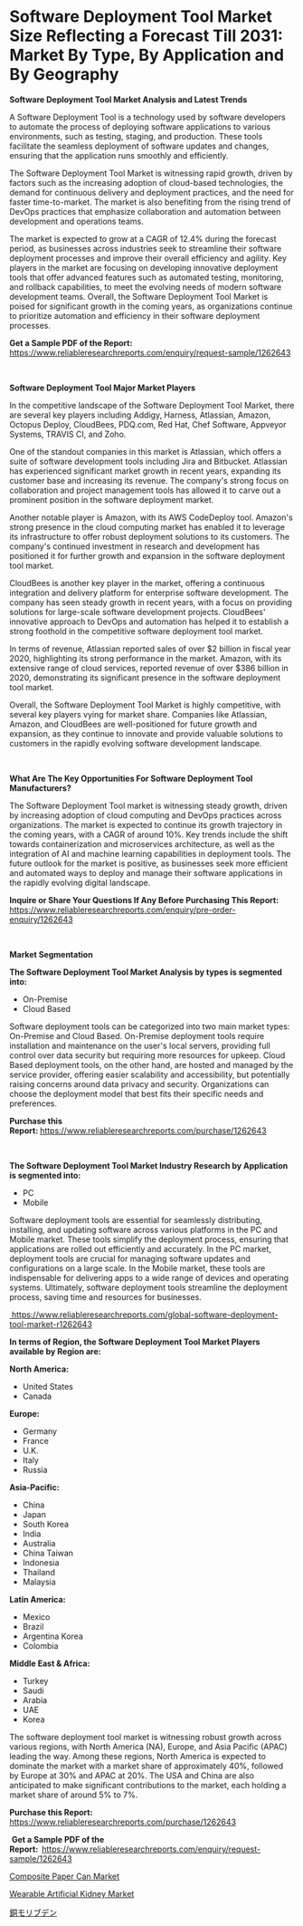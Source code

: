 <p><h1>Software Deployment Tool Market Size Reflecting a Forecast Till 2031: Market By Type, By Application and By Geography</h1></p><p><strong>Software Deployment Tool Market Analysis and Latest Trends</strong></p>
<p><p>A Software Deployment Tool is a technology used by software developers to automate the process of deploying software applications to various environments, such as testing, staging, and production. These tools facilitate the seamless deployment of software updates and changes, ensuring that the application runs smoothly and efficiently.</p><p>The Software Deployment Tool Market is witnessing rapid growth, driven by factors such as the increasing adoption of cloud-based technologies, the demand for continuous delivery and deployment practices, and the need for faster time-to-market. The market is also benefiting from the rising trend of DevOps practices that emphasize collaboration and automation between development and operations teams.</p><p>The market is expected to grow at a CAGR of 12.4% during the forecast period, as businesses across industries seek to streamline their software deployment processes and improve their overall efficiency and agility. Key players in the market are focusing on developing innovative deployment tools that offer advanced features such as automated testing, monitoring, and rollback capabilities, to meet the evolving needs of modern software development teams. Overall, the Software Deployment Tool Market is poised for significant growth in the coming years, as organizations continue to prioritize automation and efficiency in their software deployment processes.</p></p>
<p><strong>Get a Sample PDF of the Report:&nbsp;</strong> <a href="https://www.reliableresearchreports.com/enquiry/request-sample/1262643">https://www.reliableresearchreports.com/enquiry/request-sample/1262643</a></p>
<p>&nbsp;</p>
<p><strong>Software Deployment Tool Major Market Players</strong></p>
<p><p>In the competitive landscape of the Software Deployment Tool Market, there are several key players including Addigy, Harness, Atlassian, Amazon, Octopus Deploy, CloudBees, PDQ.com, Red Hat, Chef Software, Appveyor Systems, TRAVIS CI, and Zoho.</p><p>One of the standout companies in this market is Atlassian, which offers a suite of software development tools including Jira and Bitbucket. Atlassian has experienced significant market growth in recent years, expanding its customer base and increasing its revenue. The company's strong focus on collaboration and project management tools has allowed it to carve out a prominent position in the software deployment market.</p><p>Another notable player is Amazon, with its AWS CodeDeploy tool. Amazon's strong presence in the cloud computing market has enabled it to leverage its infrastructure to offer robust deployment solutions to its customers. The company's continued investment in research and development has positioned it for further growth and expansion in the software deployment tool market.</p><p>CloudBees is another key player in the market, offering a continuous integration and delivery platform for enterprise software development. The company has seen steady growth in recent years, with a focus on providing solutions for large-scale software development projects. CloudBees' innovative approach to DevOps and automation has helped it to establish a strong foothold in the competitive software deployment tool market.</p><p>In terms of revenue, Atlassian reported sales of over $2 billion in fiscal year 2020, highlighting its strong performance in the market. Amazon, with its extensive range of cloud services, reported revenue of over $386 billion in 2020, demonstrating its significant presence in the software deployment tool market.</p><p>Overall, the Software Deployment Tool Market is highly competitive, with several key players vying for market share. Companies like Atlassian, Amazon, and CloudBees are well-positioned for future growth and expansion, as they continue to innovate and provide valuable solutions to customers in the rapidly evolving software development landscape.</p></p>
<p>&nbsp;</p>
<p><strong>What Are The Key Opportunities For Software Deployment Tool Manufacturers?</strong></p>
<p><p>The Software Deployment Tool market is witnessing steady growth, driven by increasing adoption of cloud computing and DevOps practices across organizations. The market is expected to continue its growth trajectory in the coming years, with a CAGR of around 10%. Key trends include the shift towards containerization and microservices architecture, as well as the integration of AI and machine learning capabilities in deployment tools. The future outlook for the market is positive, as businesses seek more efficient and automated ways to deploy and manage their software applications in the rapidly evolving digital landscape.</p></p>
<p><strong>Inquire or Share Your Questions If Any Before Purchasing This Report:</strong> <a href="https://www.reliableresearchreports.com/enquiry/pre-order-enquiry/1262643">https://www.reliableresearchreports.com/enquiry/pre-order-enquiry/1262643</a></p>
<p>&nbsp;</p>
<p><strong>Market Segmentation</strong></p>
<p><strong>The Software Deployment Tool Market Analysis by types is segmented into:</strong></p>
<p><ul><li>On-Premise</li><li>Cloud Based</li></ul></p>
<p><p>Software deployment tools can be categorized into two main market types: On-Premise and Cloud Based. On-Premise deployment tools require installation and maintenance on the user's local servers, providing full control over data security but requiring more resources for upkeep. Cloud Based deployment tools, on the other hand, are hosted and managed by the service provider, offering easier scalability and accessibility, but potentially raising concerns around data privacy and security. Organizations can choose the deployment model that best fits their specific needs and preferences.</p></p>
<p><strong>Purchase this Report:&nbsp;</strong><a href="https://www.reliableresearchreports.com/purchase/1262643">https://www.reliableresearchreports.com/purchase/1262643</a></p>
<p>&nbsp;</p>
<p><strong>The Software Deployment Tool Market Industry Research by Application is segmented into:</strong></p>
<p><ul><li>PC</li><li>Mobile</li></ul></p>
<p><p>Software deployment tools are essential for seamlessly distributing, installing, and updating software across various platforms in the PC and Mobile market. These tools simplify the deployment process, ensuring that applications are rolled out efficiently and accurately. In the PC market, deployment tools are crucial for managing software updates and configurations on a large scale. In the Mobile market, these tools are indispensable for delivering apps to a wide range of devices and operating systems. Ultimately, software deployment tools streamline the deployment process, saving time and resources for businesses.</p></p>
<p><a href="https://www.reliableresearchreports.com/global-software-deployment-tool-market-r1262643">&nbsp;https://www.reliableresearchreports.com/global-software-deployment-tool-market-r1262643</a></p>
<p><strong>In terms of Region, the Software Deployment Tool Market Players available by Region are:</strong></p>
<p>
    <p> <strong> North America: </strong>
        <ul>
            <li>United States</li>
            <li>Canada</li>
        </ul>
        </p> 
    <p> <strong> Europe: </strong>
        <ul>
            <li>Germany</li>
            <li>France</li>
            <li>U.K.</li>
            <li>Italy</li>
            <li>Russia</li>
        </ul>
        </p> 
    <p> <strong> Asia-Pacific: </strong>
        <ul>
            <li>China</li>
            <li>Japan</li>
            <li>South Korea</li>
            <li>India</li>
            <li>Australia</li>
            <li>China Taiwan</li>
            <li>Indonesia</li>
            <li>Thailand</li>
            <li>Malaysia</li>
        </ul>
        </p> 
    <p> <strong> Latin America: </strong>
        <ul>
            <li>Mexico</li>
            <li>Brazil</li>
            <li>Argentina Korea</li>
            <li>Colombia</li>
        </ul>
        </p> 
    <p> <strong> Middle East & Africa: </strong>
        <ul>
            <li>Turkey</li>
            <li>Saudi</li>
            <li>Arabia</li>
            <li>UAE</li>
            <li>Korea</li>
        </ul>
    </p>
    </p>
<p><p>The software deployment tool market is witnessing robust growth across various regions, with North America (NA), Europe, and Asia Pacific (APAC) leading the way. Among these regions, North America is expected to dominate the market with a market share of approximately 40%, followed by Europe at 30% and APAC at 20%. The USA and China are also anticipated to make significant contributions to the market, each holding a market share of around 5% to 7%.</p></p>
<p><strong>Purchase this Report: </strong><a href="https://www.reliableresearchreports.com/purchase/1262643">https://www.reliableresearchreports.com/purchase/1262643</a></p>
<p>&nbsp;<strong>Get a Sample PDF of the Report:&nbsp;&nbsp;</strong><a href="https://www.reliableresearchreports.com/enquiry/request-sample/1262643">https://www.reliableresearchreports.com/enquiry/request-sample/1262643</a></p>
<p><strong></strong></p>
<p><p><a href="https://issuu.com/reportprime-2/docs/composite-paper-can-market-size-2030.pptx">Composite Paper Can Market</a></p><p><a href="https://view.publitas.com/reportprime-1/wearable-artificial-kidney-market-size-and-market-trends-complete-industry-overview-2024-to-2031/">Wearable Artificial Kidney Market</a></p><p><a href="https://github.com/CarlieShields/Market-Research-Report-List-1/blob/main/22252099027.md">銅モリブデン</a></p></p>